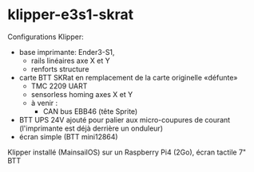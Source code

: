 # klipper-e3s1-skrat
Configurations Klipper:
- base imprimante: Ender3-S1,
    - rails linéaires axe X et Y
    - renforts structure 
- carte BTT SKRat en remplacement de la carte originelle «défunte»
    - TMC 2209 UART
    - sensorless homing axes X et Y
    - à venir :
        - CAN bus EBB46 (tête Sprite)
- BTT UPS 24V ajouté pour palier aux micro-coupures de courant (l'imprimante est déjà derrière un onduleur)
- écran simple (BTT mini12864)

Klipper installé (MainsailOS) sur un Raspberry Pi4 (2Go), écran tactile 7" BTT
